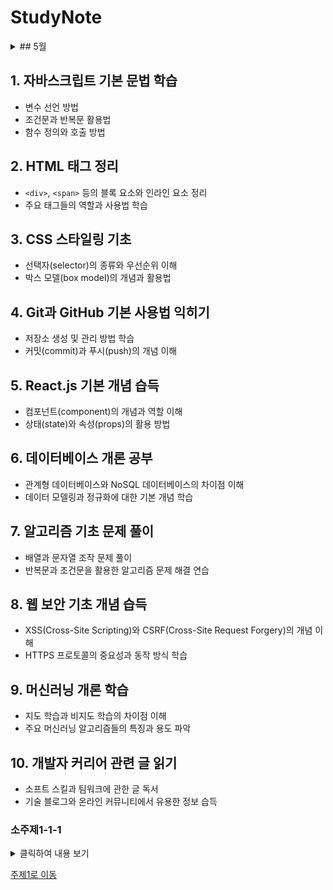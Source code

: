 # StudyNote


<details>
  <summary>## 5월 </summary>

  여기에 숨ㅁㄴㅇㅇㅇㅇㅇㅇㅇㅇㅇㅇㅇㅇㅇㅇㅇㅇㅇㅇ

</details>



## 1. 자바스크립트 기본 문법 학습
- 변수 선언 방법
- 조건문과 반복문 활용법
- 함수 정의와 호출 방법

## 2. HTML 태그 정리
- `<div>`, `<span>` 등의 블록 요소와 인라인 요소 정리
- 주요 태그들의 역할과 사용법 학습

## 3. CSS 스타일링 기초
- 선택자(selector)의 종류와 우선순위 이해
- 박스 모델(box model)의 개념과 활용법

## 4. Git과 GitHub 기본 사용법 익히기
- 저장소 생성 및 관리 방법 학습
- 커밋(commit)과 푸시(push)의 개념 이해

## 5. React.js 기본 개념 습득
- 컴포넌트(component)의 개념과 역할 이해
- 상태(state)와 속성(props)의 활용 방법

## 6. 데이터베이스 개론 공부
- 관계형 데이터베이스와 NoSQL 데이터베이스의 차이점 이해
- 데이터 모델링과 정규화에 대한 기본 개념 학습

## 7. 알고리즘 기초 문제 풀이
- 배열과 문자열 조작 문제 풀이
- 반복문과 조건문을 활용한 알고리즘 문제 해결 연습

## 8. 웹 보안 기초 개념 습득
- XSS(Cross-Site Scripting)와 CSRF(Cross-Site Request Forgery)의 개념 이해
- HTTPS 프로토콜의 중요성과 동작 방식 학습

## 9. 머신러닝 개론 학습
- 지도 학습과 비지도 학습의 차이점 이해
- 주요 머신러닝 알고리즘들의 특징과 용도 파악

## 10. 개발자 커리어 관련 글 읽기
- 소프트 스킬과 팀워크에 관한 글 독서
- 기술 블로그와 온라인 커뮤니티에서 유용한 정보 습득


### 소주제1-1-1

<details>
  <summary>클릭하여 내용 보기</summary>

  여기에 숨ㅁㄴㅇㅇㅇㅇㅇㅇㅇㅇㅇㅇㅇㅇㅇㅇㅇㅇㅇㅇ

</details>



[주제1로 이동](#주제1)
